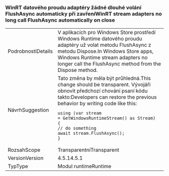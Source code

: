 ### <a name="winrt-stream-adapters-no-long-call-flushasync-automatically-on-close"></a><span data-ttu-id="f4533-101">WinRT datového proudu adaptéry žádné dlouhé volání FlushAsync automaticky při zavření</span><span class="sxs-lookup"><span data-stu-id="f4533-101">WinRT stream adapters no long call FlushAsync automatically on close</span></span>

|   |   |
|---|---|
|<span data-ttu-id="f4533-102">Podrobnosti</span><span class="sxs-lookup"><span data-stu-id="f4533-102">Details</span></span>|<span data-ttu-id="f4533-103">V aplikacích pro Windows Store prostředí Windows Runtime datového proudu adaptéry už volat metodu FlushAsync z metodu Dispose.</span><span class="sxs-lookup"><span data-stu-id="f4533-103">In Windows Store apps, Windows Runtime stream adapters no longer call the FlushAsync method from the Dispose method.</span></span>|
|<span data-ttu-id="f4533-104">Návrh</span><span class="sxs-lookup"><span data-stu-id="f4533-104">Suggestion</span></span>|<span data-ttu-id="f4533-105">Tato změna by měla být průhledná.</span><span class="sxs-lookup"><span data-stu-id="f4533-105">This change should be transparent.</span></span> <span data-ttu-id="f4533-106">Vývojáři obnovit předchozí chování psaní kódu takto:</span><span class="sxs-lookup"><span data-stu-id="f4533-106">Developers can restore the previous behavior by writing code like this:</span></span><pre><code class="language-csharp">using (var stream = GetWindowsRuntimeStream() as Stream)&#13;&#10;{&#13;&#10;// do something&#13;&#10;await stream.FlushAsync();&#13;&#10;}&#13;&#10;</code></pre>|
|<span data-ttu-id="f4533-107">Rozsah</span><span class="sxs-lookup"><span data-stu-id="f4533-107">Scope</span></span>|<span data-ttu-id="f4533-108">Transparentní</span><span class="sxs-lookup"><span data-stu-id="f4533-108">Transparent</span></span>|
|<span data-ttu-id="f4533-109">Version</span><span class="sxs-lookup"><span data-stu-id="f4533-109">Version</span></span>|<span data-ttu-id="f4533-110">4.5.1</span><span class="sxs-lookup"><span data-stu-id="f4533-110">4.5.1</span></span>|
|<span data-ttu-id="f4533-111">Typ</span><span class="sxs-lookup"><span data-stu-id="f4533-111">Type</span></span>|<span data-ttu-id="f4533-112">Modul runtime</span><span class="sxs-lookup"><span data-stu-id="f4533-112">Runtime</span></span>|

